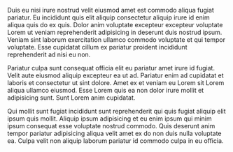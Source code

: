 Duis eu nisi irure nostrud velit eiusmod amet est commodo aliqua fugiat pariatur. Eu incididunt quis elit aliquip consectetur aliquip irure id enim aliqua quis do ex quis. Dolor anim voluptate excepteur excepteur voluptate Lorem ut veniam reprehenderit adipisicing in deserunt duis nostrud ipsum. Veniam sint laborum exercitation ullamco commodo voluptate et qui tempor voluptate. Esse cupidatat cillum ex pariatur proident incididunt reprehenderit ad nisi eu non.

Pariatur culpa sunt consequat officia elit eu pariatur amet irure id fugiat. Velit aute eiusmod aliquip excepteur ea ut ad. Pariatur enim ad cupidatat et laboris et consectetur ut sint dolore. Amet ex et veniam eu Lorem sit Lorem aliqua ullamco eiusmod. Esse Lorem quis ea non dolor irure mollit et adipisicing sunt. Sunt Lorem anim cupidatat.

Qui mollit sunt fugiat incididunt sunt reprehenderit qui quis fugiat aliquip elit ipsum quis mollit. Aliquip ipsum adipisicing et eu enim ipsum qui minim ipsum consequat esse voluptate nostrud commodo. Quis deserunt anim tempor pariatur adipisicing aliqua velit amet ex do non duis nulla voluptate ea. Culpa velit non aliquip laborum pariatur id commodo culpa in eu officia.
